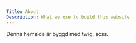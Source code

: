 ```yaml
---
Title: About
Description: What we use to build this website
---
```


Denna hemsida är byggd med twig, scss. 
